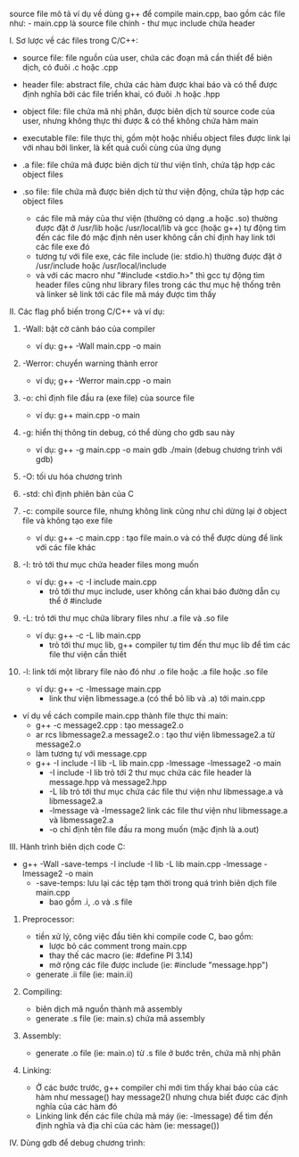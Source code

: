 source file mô tả ví dụ về dùng g++ để compile main.cpp, bao gồm các file như:
    - main.cpp là source file chính
    - thư mục include chứa header

I. Sơ lược về các files trong C/C++:
- source file: file nguồn của user, chứa các đoạn mã cần thiết để biên dịch, có đuôi .c hoặc .cpp
- header file: abstract file, chứa các hàm được khai báo và có thể được định nghĩa bởi các file triển khai, có đuôi .h hoặc .hpp 
- object file: file chứa mã nhị phân, được biên dịch từ source code của user, nhưng không thực thi được & có thể không chứa hàm main
- executable file: file thực thi, gồm một hoặc nhiều object files được link lại với nhau bởi linker, là kết quả cuối cùng của ứng dụng
- .a file: file chứa mã được biên dịch từ thư viện tĩnh, chứa tập hợp các object files
- .so file: file chứa mã được biên dịch từ thư viện động, chứa tập hợp các object files

    - các file mã máy của thư viện (thường có dạng .a hoặc .so) thường được đặt ở /usr/lib hoặc /usr/local/lib và gcc (hoặc g++) tự động tìm đến các file đó mặc định nên user không cần chỉ định hay link tới các file exe đó
    - tương tự với file exe, các file include (ie: stdio.h) thường được đặt ở /usr/include hoặc /usr/local/include  
    - và với các macro như "#include <stdio.h>" thì gcc tự động tìm header files cũng như library files trong các thư mục hệ thống trên và linker sẽ link tới các file mã máy được tìm thấy

II. Các flag phổ biến trong C/C++ và ví dụ:
1. -Wall: bật cờ cảnh báo của compiler
    - ví dụ: g++ -Wall main.cpp -o main
2. -Werror: chuyển warning thành error
    - ví dụ; g++ -Werror main.cpp -o main
3. -o: chỉ định file đầu ra (exe file) của source file
    - ví dụ: g++ main.cpp -o main
4. -g: hiển thị thông tin debug, có thể dùng cho gdb sau này
    - ví dụ: g++ -g main.cpp -o main
             gdb ./main (debug chương trình với gdb)
5. -O: tối ưu hóa chương trình
6. -std: chỉ định phiên bản của C
7. -c: compile source file, nhưng không link cũng như chỉ dừng lại ở object file và không tạo exe file
    - ví dụ: g++ -c main.cpp : tạo file main.o và có thể được dùng để link với các file khác
8. -I: trỏ tới thư mục chứa header files mong muốn
    - ví dụ: g++ -c -I include main.cpp
        + trỏ tới thư mục include, user không cần khai báo đường dẫn cụ thể ở #include

9. -L: trỏ tới thư mục chứa library files như .a file và .so file
    - ví dụ: g++ -c -L lib main.cpp
        + trỏ tới thư mục lib, g++ compiler tự tìm đến thư mục lib để tìm các file thư viện cần thiết
10. -l: link tới một library file nào đó như .o file hoặc .a file hoặc .so file 
    - ví dụ: g++ -c -lmessage main.cpp
        + link thư viện libmessage.a (có thể bỏ lib và .a) tới main.cpp

- ví dụ về cách compile main.cpp thành file thực thi main:
    + g++ -c message2.cpp : tạo message2.o
    + ar rcs libmessage2.a message2.o : tạo thư viện libmessage2.a từ message2.o
    + làm tương tự với message.cpp
    + g++ -I include -I lib -L lib  main.cpp -lmessage -lmessage2 -o main
        + -I include -I lib trỏ tới 2 thư mục chứa các file header là message.hpp và message2.hpp
        + -L lib trỏ tới thư mục chứa các file thư viện như libmessage.a và libmessage2.a
        + -lmessage và -lmessage2 link các file thư viện như libmessage.a và libmessage2.a
        + -o chỉ định tên file đầu ra mong muốn (mặc định là a.out)

III. Hành trình biên dịch code C:
- g++ -Wall -save-temps -I include -I lib -L lib  main.cpp -lmessage -lmessage2 -o main
    + -save-temps: lưu lại các tệp tạm thời trong quá trình biên dịch file main.cpp
        + bao gồm .i, .o và .s file
1. Preprocessor: 
    - tiền xử lý, công việc đầu tiên khi compile code C, bao gồm:
        + lược bỏ các comment trong main.cpp
        + thay thế các macro (ie: #define PI 3.14)
        + mở rộng các file được include (ie: #include "message.hpp")
    - generate .ii file (ie: main.ii)

2. Compiling:
    - biên dịch mã nguồn thành mã assembly
    - generate .s file (ie: main.s) chứa mã assembly

3. Assembly:
    - generate .o file (ie: main.o) từ .s file ở bước trên, chứa mã nhị phân 

4. Linking:
    - Ở các bước trước, g++ compiler chỉ mới tìm thấy khai báo của các hàm như message() hay message2() nhưng chưa biết được các định nghĩa của các hàm đó
    - Linking link đến các file chứa mã máy (ie: -lmessage) để tìm đến định nghĩa và địa chỉ của các hàm (ie: message())

IV. Dùng gdb để debug chương trình:

